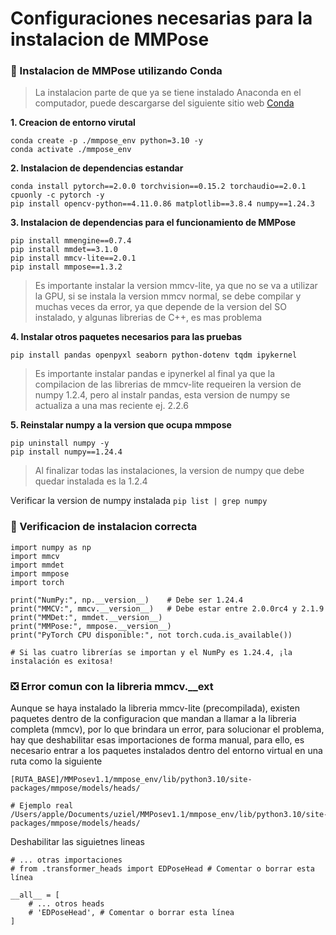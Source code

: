 # Configuraciones necesarias para la instalacion de MMPose

### 🚀 Instalacion de MMPose utilizando Conda

> La instalacion parte de que ya se tiene instalado Anaconda en el computador, puede descargarse del siguiente sitio web <a href="https://www.anaconda.com/download/success">Conda</a>

**1. Creacion de entorno virutal**
```
conda create -p ./mmpose_env python=3.10 -y
conda activate ./mmpose_env
```

**2. Instalacion de dependencias estandar**
```
conda install pytorch==2.0.0 torchvision==0.15.2 torchaudio==2.0.1 cpuonly -c pytorch -y
pip install opencv-python==4.11.0.86 matplotlib==3.8.4 numpy==1.24.3
```

**3. Instalacion de dependencias para el funcionamiento de MMPose**
```
pip install mmengine==0.7.4
pip install mmdet==3.1.0
pip install mmcv-lite==2.0.1
pip install mmpose==1.3.2
```

> Es importante instalar la version mmcv-lite, ya que no se va a utilizar la GPU, si se instala la version mmcv normal, se debe compilar y muchas veces da error, ya que depende de la version del SO instalado, y algunas librerias de C++, es mas problema

**4. Instalar otros paquetes necesarios para las pruebas**
```
pip install pandas openpyxl seaborn python-dotenv tqdm ipykernel
```

> Es importante instalar pandas e ipynerkel al final ya que la compilacion de las librerias de mmcv-lite requeiren la version de numpy 1.2.4, pero al instalr pandas, esta version de numpy se actualiza a una mas reciente ej. 2.2.6

**5. Reinstalar numpy a la version que ocupa mmpose**
```
pip uninstall numpy -y
pip install numpy==1.24.4
```
> Al finalizar todas las instalaciones, la version de numpy que debe quedar instalada es la 1.2.4

Verificar la version de numpy instalada `pip list | grep numpy`


### 🧪 Verificacion de instalacion correcta
```
import numpy as np
import mmcv
import mmdet
import mmpose
import torch

print("NumPy:", np.__version__)    # Debe ser 1.24.4
print("MMCV:", mmcv.__version__)   # Debe estar entre 2.0.0rc4 y 2.1.9
print("MMDet:", mmdet.__version__)
print("MMPose:", mmpose.__version__)
print("PyTorch CPU disponible:", not torch.cuda.is_available())

# Si las cuatro librerías se importan y el NumPy es 1.24.4, ¡la instalación es exitosa!
```

### ❎ Error comun con la libreria mmcv.__ext
Aunque se haya instalado la libreria mmcv-lite (precompilada), existen paquetes dentro de la configuracion que mandan a llamar a la libreria completa (mmcv), por lo que brindara un error, para solucionar el problema, hay que deshabilitar esas importaciones de forma manual, para ello, es necesario entrar a los paquetes instalados dentro del entorno virtual en una ruta como la siguiente
```
[RUTA_BASE]/MMPosev1.1/mmpose_env/lib/python3.10/site-packages/mmpose/models/heads/

# Ejemplo real
/Users/apple/Documents/uziel/MMPosev1.1/mmpose_env/lib/python3.10/site-packages/mmpose/models/heads/
```

Deshabilitar las siguietnes lineas
```
# ... otras importaciones
# from .transformer_heads import EDPoseHead # Comentar o borrar esta línea

__all__ = [
    # ... otros heads
    # 'EDPoseHead', # Comentar o borrar esta línea
]
```